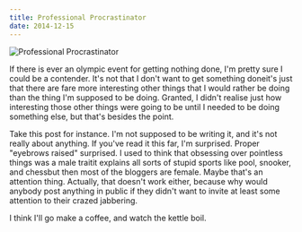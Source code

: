 ```yaml
---
title: Professional Procrastinator
date: 2014-12-15
---
```


![Professional Procrastinator](https://source.unsplash.com/X6cChncECA8/1600x900)

If there is ever an olympic event for getting nothing done, I'm pretty sure I could be a contender. It's not that I don't want to get something doneit's just that there are fare more interesting other things that I would rather be doing than the thing I'm supposed to be doing. Granted, I didn't realise just how interesting those other things were going to be until I needed to be doing something else, but that's besides the point.

Take this post for instance. I'm not supposed to be writing it, and it's not really about anything. If you've read it this far, I'm surprised. Proper "eyebrows raised" surprised. I used to think that obsessing over pointless things was a male traitit explains all sorts of stupid sports like pool, snooker, and chessbut then most of the bloggers are female. Maybe that's an attention thing. Actually, that doesn't work either, because why would anybody post anything in public if they didn't want to invite at least some attention to their crazed jabbering.

I think I'll go make a coffee, and watch the kettle boil.